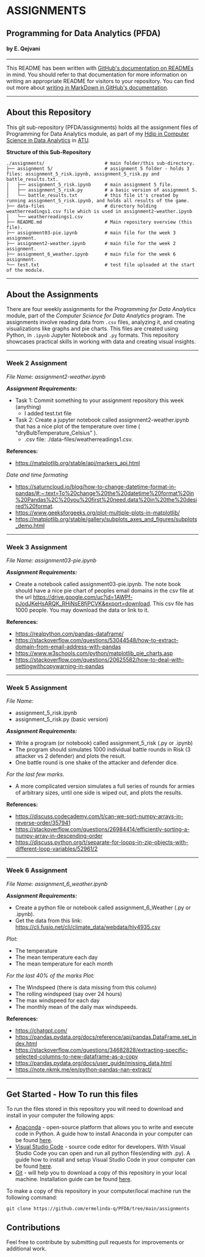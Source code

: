 # ASSIGNMENTS

## Programming for Data Analytics (PFDA)

#### by E. Qejvani
***

This README has been written with [GitHub's documentation on READMEs](https://docs.github.com/en/repositories/managing-your-repositorys-settings-and-features/customizing-your-repository/about-readmes) in mind.
You should refer to that documentation for more information on writing an appropriate README for visitors to your repository.
You can find out more about [writing in MarkDown in GitHub's documentation](https://docs.github.com/en/get-started/writing-on-github/getting-started-with-writing-and-formatting-on-github/basic-writing-and-formatting-syntax).

***

## About this Repository

This git sub-repository (PFDA/assignments) holds all the assignment files of Programming for Data Analytics module, as part of my [Hdip in Computer Science in Data Analytics](https://www.atu.ie/courses/higher-diploma-in-science-data-analytics#:~:text=You%20are%20a%20Level%208,topics%20in%20your%20original%20degree) in [ATU](https://www.atu.ie/).

**Structure of this Sub-Repository**

```
./assignments/                      # main folder/this sub-directory.
├── assignment 5/                   # assignment 5 folder - holds 3 files: assignment_5_risk.ipynb, assignment_5_risk.py and battle_results.txt.
│   ├── assignment_5_risk.ipynb     # main assignment 5 file.
│   ├── assignment_5_risk.py        # a basic version of assignment 5.
│   └── battle_results.txt          # this file it's created by running assignment_5_risk.ipynb, and holds all results of the game.
├── data-files                      # directory holding weatherreadings1.csv file which is used in assignment2-weather.ipynb
│   └── weatherreadings1.csv
├── README.md                       # Main repository overview (this file).
├── assignment03-pie.ipynb          # main file for the week 3 assignment.
├── assignment2-weather.ipynb       # main file for the week 2 assignment.
├── assignment_6_weather.ipynb      # main file for the week 6 assignment.
└── test.txt                        # test file uploaded at the start of the module.
```
***

## About the Assignments

There are four weekly assignments for the *Programming for Data Analytics* module, part of the *Computer Science for Data Analytics* program. The assignments involve reading data from `.csv` files, analyzing it, and creating visualizations like graphs and pie charts. This files are created using Python, in `.ipynb` Jupyter Notebook and `.py` formats. This repository showcases practical skills in working with data and creating visual insights.
***

### Week 2 Assignment

_File Name: assignment2-weather.ipynb_

***Assignment Requirements:***

* Task 1: Commit something to your assignment repository this week (anything) 
    * I added test.txt file
* Task 2: Create a jupyter notebook called assignment2-weather.ipynb that has a nice plot of the temperature over time ( "dryBulbTemperature_Celsius" ).
    * .csv file: ./data-files/weatherreadings1.csv.

**References:**

- https://matplotlib.org/stable/api/markers_api.html

_Date and time formating_

- https://saturncloud.io/blog/how-to-change-datetime-format-in-pandas/#:~:text=To%20change%20the%20datetime%20format%20in%20Pandas%2C%20you%20first%20need,data%20in%20the%20desired%20format.
- https://www.geeksforgeeks.org/plot-multiple-plots-in-matplotlib/
- https://matplotlib.org/stable/gallery/subplots_axes_and_figures/subplots_demo.html
***

### Week 3 Assignment

_File Name: assignment03-pie.ipynb_

***Assignment Requirements:***

* Create a notebook called assignment03-pie.ipynb. The note book should have a nice pie chart of peoples email domains in the csv file at the url https://drive.google.com/uc?id=1AWPf-pJodJKeHsARQK_RHiNsE8fjPCVK&export=download. This csv file has 1000 people. You may download the data or link to it.

**References:**

- https://realpython.com/pandas-dataframe/
- https://stackoverflow.com/questions/53044548/how-to-extract-domain-from-email-address-with-pandas
- https://www.w3schools.com/python/matplotlib_pie_charts.asp
- https://stackoverflow.com/questions/20625582/how-to-deal-with-settingwithcopywarning-in-pandas
***

### Week 5 Assignment

_File Name:_
- assignment_5_risk.ipynb
- assignment_5_risk.py (basic version)

***Assignment Requirements:***

* Write a program (or notebook) called assignment_5_risk (.py or .ipynb)
* The program should simulates 1000 individual battle rounds in Risk (3 attacker vs 2 defender) and plots the result.
* One battle round is one shake of the attacker and defender dice.

_For the last few marks._
* A more complicated version simulates a full series of rounds for armies of arbitrary sizes, until one side is wiped out, and plots the results.

**References:**

- https://discuss.codecademy.com/t/can-we-sort-numpy-arrays-in-reverse-order/357941
- https://stackoverflow.com/questions/26984414/efficiently-sorting-a-numpy-array-in-descending-order
- https://discuss.python.org/t/separate-for-loops-in-zip-objects-with-different-loop-variables/52961/2
***

### Week 6 Assignment

_File Name: assignment_6_weather.ipynb_

***Assignment Requirements:***

* Create a python file or notebook called assignment_6_Weather (.py or .ipynb).
* Get the data from this link: https://cli.fusio.net/cli/climate_data/webdata/hly4935.csv

_Plot:_
- The temperature
- The mean temperature each day
- The mean temperature for each month

_For the last 40% of the marks Plot:_
- The Windspeed (there is data missing from this column)
- The rolling windspeed (say over 24 hours)
- The max windspeed for each day
- The monthly mean of the daily max windspeeds.

**References:**

- https://chatgpt.com/
- https://pandas.pydata.org/docs/reference/api/pandas.DataFrame.set_index.html
- https://stackoverflow.com/questions/34682828/extracting-specific-selected-columns-to-new-dataframe-as-a-copy
- https://pandas.pydata.org/docs/user_guide/missing_data.html
- https://note.nkmk.me/en/python-pandas-nan-extract/
***

## Get Started - How To run this files

To run the files stored in this repository you will need to download and install in your computer the following apps:

- [Anaconda](https://www.anaconda.com/) - open-source platform that allows you to write and execute code in Python. A guide how to install Anaconda in your computer can be found [here](https://docs.anaconda.com/free/anaconda/install/index.html).
- [Visual Studio Code](https://code.visualstudio.com/) - source code editor for developers. With Visual Studio Code you can open and run all python files(ending with .py). A guide how to install and setup Visual Studio Code in your computer can be found [here](https://code.visualstudio.com/learn/get-started/basics).
- [Git](https://git-scm.com/downloads) - will help you to download a copy of this repository in your local machine. Installation guide can be found [here](https://github.com/git-guides/install-git).

To make a copy of this repository in your computer/local machine run the following command:

```
git clone https://github.com/ermelinda-q/PFDA/tree/main/assignments
```

## Contributions

Feel free to contribute by submitting pull requests for improvements or additional work.
